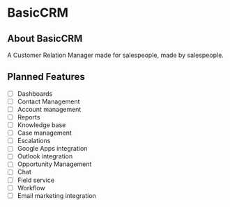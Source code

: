 # BasicCRM

## About BasicCRM

A Customer Relation Manager made for salespeople, made by salespeople.

## Planned Features

- [ ] Dashboards
- [ ] Contact Management
- [ ] Account management
- [ ] Reports
- [ ] Knowledge base
- [ ] Case management
- [ ] Escalations
- [ ] Google Apps integration
- [ ] Outlook integration
- [ ] Opportunity Management
- [ ] Chat
- [ ] Field service
- [ ] Workflow
- [ ] Email marketing integration
